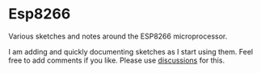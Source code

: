 # Esp8266
Various sketches and notes around the ESP8266 microprocessor.

I am adding and quickly documenting sketches as I start using them. Feel free to add comments if you like. Please use [discussions](./discussions) for this.
